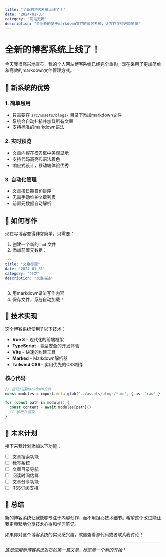 ```yaml
---
title: "全新的博客系统上线了！"
date: "2024-01-30"
category: "网站更新"
description: "介绍新的基于markdown文件的博客系统，让写作变得更加简单"
---
```


# 全新的博客系统上线了！

今天我很高兴地宣布，我的个人网站博客系统已经完全重构，现在采用了更加简单和高效的markdown文件管理方式。

## 🎉 新系统的优势

### 1. 简单易用
- 只需要在 `src/assets/blogs/` 目录下添加markdown文件
- 系统会自动扫描并加载所有文章
- 支持标准的markdown语法

### 2. 实时预览
- 文章内容在模态框中美观显示
- 支持代码高亮和语法着色
- 响应式设计，移动端体验优秀

### 3. 自动化管理
- 文章按日期自动排序
- 无需手动维护文章列表
- 前置元数据自动解析

## 📝 如何写作

现在写博客变得非常简单，只需要：

1. 创建一个新的 `.md` 文件
2. 添加前置元数据：

```yaml
---
title: "文章标题"
date: "2024-01-30"
category: "分类"
description: "文章描述"
---
```

3. 用markdown语法写作内容
4. 保存文件，系统自动加载！

## 🚀 技术实现

这个博客系统使用了以下技术：

- **Vue 3** - 现代化的前端框架
- **TypeScript** - 类型安全的开发体验
- **Vite** - 快速的构建工具
- **Marked** - Markdown解析器
- **Tailwind CSS** - 实用优先的CSS框架

### 核心代码

```typescript
// 自动扫描markdown文件
const modules = import.meta.glob('../assets/blogs/*.md', { as: 'raw' })

for (const path in modules) {
  const content = await modules[path]()
  // 解析并渲染...
}
```

## 🎯 未来计划

接下来我计划添加以下功能：

- [ ] 文章搜索功能
- [ ] 标签系统
- [ ] 文章目录导航
- [ ] 阅读时间估算
- [ ] 文章分享功能
- [ ] RSS订阅支持

## 💭 总结

新的博客系统让我能够专注于内容创作，而不用担心技术细节。希望这个改进能让我更频繁地分享技术心得和学习笔记。

如果你对这个博客系统的实现感兴趣，欢迎查看源代码或者联系我讨论！

---

*这是使用新博客系统发布的第一篇文章，标志着一个新的开始！*
